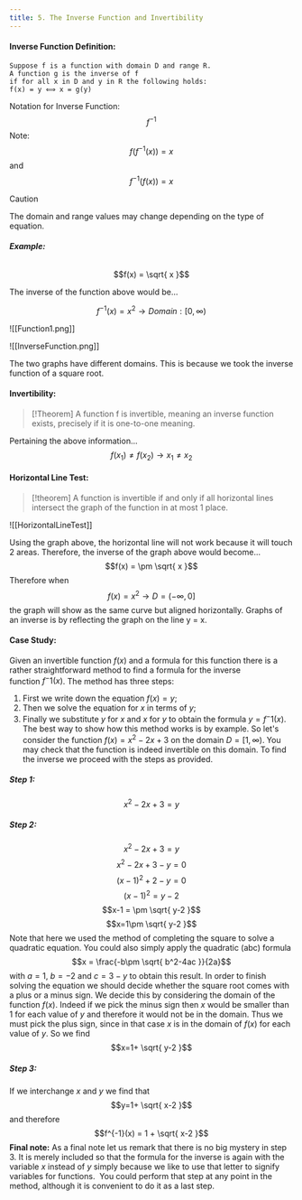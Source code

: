 ```yaml
---
title: 5. The Inverse Function and Invertibility
---
```


#### **Inverse Function Definition:**
```
Suppose f is a function with domain D and range R.
A function g is the inverse of f
if for all x in D and y in R the following holds:
f(x) = y ⟺ x = g(y)
```
Notation for Inverse Function:
$$f^{-1}$$
Note:
$$f(f^{-1}(x)) = x $$
and
$$f^{-1}(f(x)) = x$$

> [!caution]
> The domain and range values may change depending on the type of equation.

###### **Example:**
$$f(x) = \sqrt{ x }$$

The inverse of the function above would be...

$$f^{-1}(x) = x^2 \to Domain: [0, ∞)$$

![[Function1.png]]

![[InverseFunction.png]]

The two graphs have different domains. This is because we took the inverse function of a square root.
#### **Invertibility:**
>[!Theorem]
>A function f is invertible, meaning an inverse function exists, precisely if it is one-to-one meaning.

Pertaining the above information...
$$f(x_{1}) ≠ f(x_{2}) \to x_{1}≠x_{2} $$
#### **Horizontal Line Test:**
>[!theorem]
>A function is invertible if and only if all horizontal lines intersect the graph of the function in at most 1 place.

![[HorizontalLineTest]]

Using the graph above, the horizontal line will not work because it will touch 2 areas.
Therefore, the inverse of the graph above would become...
$$f(x) = \pm \sqrt{ x }$$
Therefore when
$$f(x) = x^2 \to D = (-∞, 0]$$
the graph will show as the same curve but aligned horizontally.
Graphs of an inverse is by reflecting the graph on the line y = x.
#### **Case Study:**
Given an invertible function $f(x)$ and a formula for this function there is a rather straightforward method to find a formula for the inverse function $f^-1(x)$. The method has three steps:
1. First we write down the equation $f(x) = y$;
2. Then we solve the equation for $x$ in terms of $y$;
3. Finally we substitute $y$ for $x$ and $x$ for $y$ to obtain the formula $y=f^-1(x)$.
The best way to show how this method works is by example. So let's consider the function $f(x) = x^2-2x+3$ on the domain $D = [1, ∞)$. You may check that the function is indeed invertible on this domain. To find the inverse we proceed with the steps as provided.
##### Step 1:
$$x^2-2x+3=y$$
##### Step 2:
$$x^2-2x+3=y$$
$$x^2-2x+3-y=0$$$$(x-1)^2+2-y=0$$
$$(x-1)^2=y-2$$
$$x-1 = \pm \sqrt{ y-2 }$$
$$x=1\pm \sqrt{ y-2 }$$
Note that here we used the method of completing the square to solve a quadratic equation. You could also simply apply the quadratic (abc) formula
$$x = \frac{-b\pm \sqrt{ b^2-4ac }}{2a}$$
with $a=1$, $b=-2$ and $c=3-y$ to obtain this result.
In order to finish solving the equation we should decide whether the square root comes with a plus or a minus sign. We decide this by considering the domain of the function $f(x)$. Indeed if we pick the minus sign then $x$ would be smaller than $1$ for each value of $y$ and therefore it would not be in the domain. Thus we must pick the plus sign, since in that case $x$ is in the domain of $f(x)$ for each value of $y$. So we find
$$x=1+ \sqrt{ y-2 }$$
##### Step 3:
If we interchange $x$ and $y$ we find that
$$y=1+ \sqrt{ x-2 }$$
and therefore
$$f^{-1}(x) = 1 + \sqrt{ x-2 }$$
**Final note:** As a final note let us remark that there is no big mystery in step 3. It is merely included so that the formula for the inverse is again with the variable $x$ instead of $y$ simply because we like to use that letter to signify variables for functions.  You could perform that step at any point in the method, although it is convenient to do it as a last step.
